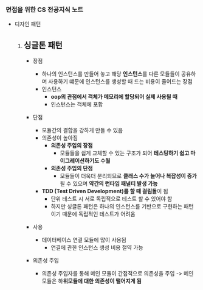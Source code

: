 ### 면접을 위한 CS 전공지식 노트

- 디자인 패턴

  1. ## 싱글톤 패턴

     - 장점
       - 하나의 인스턴스를 만들어 놓고 해당 **인스턴스**를 다른 모듈들이 공유하며 사용하기 떄문에 인스턴스를 생성할 때 드는 비용이 줄어드는 장점
       - 인스턴스
         - **oop의 관점에서 객체가 메모리에 할당되어 실제 사용될 때**
         - 인스턴스는 객체에 포함

     - 단점
       - 모듈간의 결합을 강하게 만들 수 있음
       - 의존성이 높아짐
         - **의존성 주입의 장점**
           - 모듈들을 쉽게 교체할 수 있는 구조가 되어 **테스팅하기 쉽고 마이그레이션하기도 수월**
         - **의존성 주입의 단점**
           - 모듈들이 더욱더 분리되므로 **클래스 수가 늘어나 복잡성이 증가** 될 수 있으며 **약간의 런타임 패널티 발생 가능**
       - **TDD (Test Driven Development)를 할 때 걸림돌**이 됨
         - 단위 테스트 시 서로 독립적으로 테스트 할 수 있어야 함
         - 하지만 싱글톤 패턴은 하나의 인스턴스를 기반으로 구현하는 패턴이기 때문에 독립적인 테스트가 어려움
     - 사용
       - 데이터베이스 연결 모듈에 많이 사용됨
         - 연결에 관한 인스턴스 생성 비용 절약 가능

     - 의존성 주입
       - 의존성 주입자를 통해 메인 모듈이 간접적으로 의존성을 주입 -> 메인 모듈은 하**위모듈에 대한 의존성이 떨어지게 됨**

